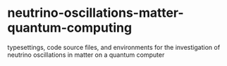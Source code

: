 # neutrino-oscillations-matter-quantum-computing
typesettings, code source files, and environments for the investigation of neutrino oscillations in matter on a quantum computer
